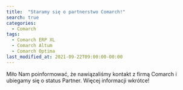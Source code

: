 ```yaml
---
title:  "Staramy się o partnerstwo Comarch!"
search: true
categories: 
  - Comarch
tags:
  - Comarch ERP XL
  - Comarch Altum
  - Comarch Optima
last_modified_at: 2021-09-22T09:00:00-00:00
---
```


Miło Nam poinformować, że nawiązaliśmy kontakt z firmą Comarch i ubiegamy się o status Partner.
Więcej informacji wkrótce!